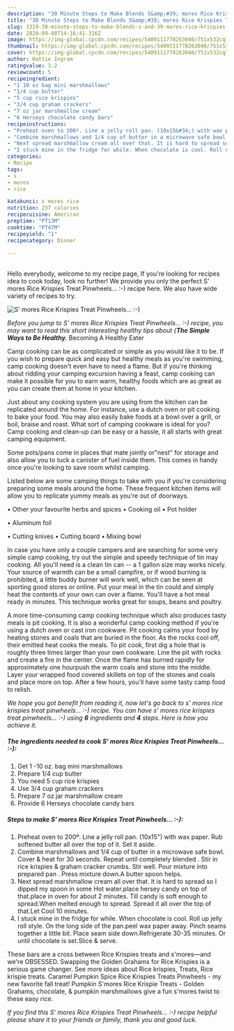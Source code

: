 ```yaml
---
description: "30 Minute Steps to Make Blends S&amp;#39; mores Rice Krispies Treat Pinwheels... :-)"
title: "30 Minute Steps to Make Blends S&amp;#39; mores Rice Krispies Treat Pinwheels... :-)"
slug: 3319-30-minute-steps-to-make-blends-s-and-39-mores-rice-krispies-treat-pinwheels
date: 2020-09-08T14:16:41.316Z
image: https://img-global.cpcdn.com/recipes/5409111778263040/751x532cq70/s-mores-rice-krispies-treat-pinwheels-recipe-main-photo.jpg
thumbnail: https://img-global.cpcdn.com/recipes/5409111778263040/751x532cq70/s-mores-rice-krispies-treat-pinwheels-recipe-main-photo.jpg
cover: https://img-global.cpcdn.com/recipes/5409111778263040/751x532cq70/s-mores-rice-krispies-treat-pinwheels-recipe-main-photo.jpg
author: Hattie Ingram
ratingvalue: 3.2
reviewcount: 5
recipeingredient:
- "1 10 oz bag mini marshmallows"
- "1/4 cup butter"
- "5 cup rice krispies"
- "3/4 cup graham crackers"
- "7 oz jar marshmallow cream"
- "6 Herseys chocolate candy bars"
recipeinstructions:
- "Preheat oven to 200º. Line a jelly roll pan. (10x15&#34;) with wax paper. Rub softened butter all over the top of it. Set it aside."
- "Combine marshmallows and 1/4 cup of butter in a microwave safe bowl. Cover &amp; heat for 30 seconds.  Repeat until completely blended . Stir in rice krispies &amp; graham cracker crumbs.  Stir well. Pour mixture into prepared pan . Press mixture down.A butter spoon helps."
- "Next spread marshmallow cream all over that. It is hard to spread so I dipped my spoon in some Hot water.place hersey candy on top of that.place in oven for about 2 minutes. Till candy is soft enough to spread.When melted enough to spread.  Spread it all over the top of that.Let Cool 10 minutes."
- "I stuck mine in the fridge for while. When chocolate is cool. Roll up jelly roll style.  On the long side of the pan.peel wax paper away. Pinch seams together a little bit.  Place seam side down.Refrigerate 30-35 minutes.  Or until chocolate is set.Slice &amp; serve."
categories:
- Recipe
tags:
- s
- mores
- rice

katakunci: s mores rice 
nutrition: 237 calories
recipecuisine: American
preptime: "PT13M"
cooktime: "PT47M"
recipeyield: "1"
recipecategory: Dinner

---
```

<br>
Hello everybody, welcome to my recipe page, If you're looking for recipes idea to cook today, look no further! We provide you only the perfect S&#39; mores Rice Krispies Treat Pinwheels... :-) recipe here. We also have wide variety of recipes to try.
<br>


![S&#39; mores Rice Krispies Treat Pinwheels... :-)](https://img-global.cpcdn.com/recipes/5409111778263040/751x532cq70/s-mores-rice-krispies-treat-pinwheels-recipe-main-photo.jpg)

<i>Before you jump to S&#39; mores Rice Krispies Treat Pinwheels... :-) recipe, you may want to read this short interesting healthy tips about {<strong>The Simple Ways to Be Healthy</strong>.</i>
Becoming A Healthy Eater

    
Camp cooking can be as complicated or simple as you would like it to be. If you wish to prepare quick and easy but healthy meals as you're swimming, camp cooking doesn't even have to need a flame. But if you're thinking about ridding your camping excursion having a feast, camp cooking can make it possible for you to earn warm, healthy foods which are as great as you can create them at home in your kitchen.

 Just about any cooking system you are using from the kitchen can be replicated around the home. For instance, use a dutch oven or pit cooking to bake your food. You may also easily bake foods at a bowl over a grill, or boil, braise and roast. What sort of camping cookware is ideal for you? Camp cooking and clean-up can be easy or a hassle, it all starts with great camping equipment.

Some pots/pans come in places that mate jointly or"nest" for storage and also allow you to tuck a canister of fuel inside them. This comes in handy once you're looking to save room whilst camping.

Listed below are some camping things to take with you if you're considering preparing some meals around the home. These frequent kitchen items will allow you to replicate yummy meals as you're out of doorways.


• Other your favourite herbs and spices
• Cooking oil
• Pot holder

• Aluminum foil

• Cutting knives
• Cutting board
• Mixing bowl


In case you have only a couple campers and are searching for some very simple camp cooking, try out the simple and speedy technique of tin may cooking. All you'll need is a clean tin can -- a 1 gallon size may works nicely. Your source of warmth can be a small campfire, or if wood burning is prohibited, a little buddy burner will work well, which can be seen at sporting good stores or online. Put your meal in the tin could and simply heat the contents of your own can over a flame. You'll have a hot meal ready in minutes.  This technique works great for soups, beans and poultry.

A more time-consuming camp cooking technique which also produces tasty meals is pit cooking.  It is also a wonderful camp cooking method if you're using a dutch oven or cast iron cookware. Pit cooking calms your food by heating stones and coals that are buried in the floor. As the rocks cool off, their emitted heat cooks the meals. To pit cook, first dig a hole that is roughly three times larger than your own cookware. Line the pit with rocks and create a fire in the center. Once the flame has burned rapidly for approximately one hourpush the warm coals and stone into the middle. Layer your wrapped food covered skillets on top of the stones and coals and place more on top. After a few hours, you'll have some tasty camp food to relish.


<i>We hope you got benefit from reading it, now let's go back to s&#39; mores rice krispies treat pinwheels... :-) recipe. You can have s&#39; mores rice krispies treat pinwheels... :-) using <strong>6</strong> ingredients and <strong>4</strong> steps. Here is how you achieve it.
</i>

##### The ingredients needed to cook S&#39; mores Rice Krispies Treat Pinwheels... :-):

1. Get 1 -10 oz. bag mini marshmallows
1. Prepare 1/4 cup butter
1. You need 5 cup rice krispies
1. Use 3/4 cup graham crackers
1. Prepare 7 oz jar marshmallow cream
1. Provide 6 Herseys chocolate candy bars


##### Steps to make S&#39; mores Rice Krispies Treat Pinwheels... :-):

1. Preheat oven to 200º. Line a jelly roll pan. (10x15&#34;) with wax paper. Rub softened butter all over the top of it. Set it aside.
1. Combine marshmallows and 1/4 cup of butter in a microwave safe bowl. Cover &amp; heat for 30 seconds.  Repeat until completely blended . Stir in rice krispies &amp; graham cracker crumbs.  Stir well. Pour mixture into prepared pan . Press mixture down.A butter spoon helps.
1. Next spread marshmallow cream all over that. It is hard to spread so I dipped my spoon in some Hot water.place hersey candy on top of that.place in oven for about 2 minutes. Till candy is soft enough to spread.When melted enough to spread.  Spread it all over the top of that.Let Cool 10 minutes.
1. I stuck mine in the fridge for while. When chocolate is cool. Roll up jelly roll style.  On the long side of the pan.peel wax paper away. Pinch seams together a little bit.  Place seam side down.Refrigerate 30-35 minutes.  Or until chocolate is set.Slice &amp; serve.


These bars are a cross between Rice Krispies treats and s&#39;mores—and we&#39;re OBSESSED. Swapping the Golden Grahams for Rice Krispies is a serious game changer. See more ideas about Rice krispies, Treats, Rice krispie treats. Caramel Pumpkin Spice Rice Krispies Treats Pinwheels - my new favorite fall treat! Pumpkin S&#39;mores Rice Krispie Treats - Golden Grahams, chocolate, &amp; pumpkin marshmallows give a fun s&#39;mores twist to these easy rice. 

<i>If you find this S&#39; mores Rice Krispies Treat Pinwheels... :-) recipe helpful please share it to your friends or family, thank you and good luck.</i>
